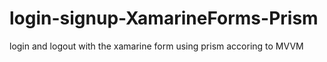 # login-signup-XamarineForms-Prism
login and logout with the xamarine form using prism accoring to MVVM
